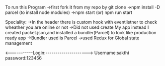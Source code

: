 To run this Program 
->first fork it from my repo by git clone
->npm install -D parcel  (to install node modules)
->npm start (or) npm run start

Speciality:
->In the header there is custom hook with eventlistner to check wheather you are online or not
->Did not used create My app instead I created packet.json,and installed a bundler(Parcel) to look like production ready app
->Bundler used is Parcel
->used Redux for Global state management

<-----------Login:--------------------->
Username:sakthi 
password:123456